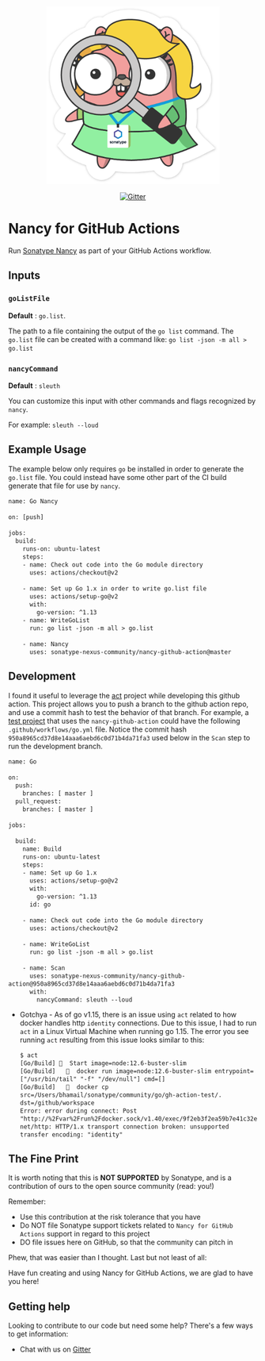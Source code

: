 <p align="center">
    <img src="https://github.com/sonatype-nexus-community/nancy/blob/master/docs/images/nancy.png" width="350"/>
</p>

<p align="center">
    <a href="https://gitter.im/sonatype-nexus-community/nancy?utm_source=badge&utm_medium=badge&utm_campaign=pr-badge"><img src="https://badges.gitter.im/sonatype-nexus-community/nancy.svg" alt="Gitter"></img></a>
</p>

# Nancy for GitHub Actions

Run [Sonatype Nancy](https://github.com/sonatype-nexus-community/nancy) as part of your GitHub Actions workflow.

## Inputs

### `goListFile`

**Default** : `go.list`. 

The path to a file containing the output of the `go list` command.
The `go.list` file can be created with a command like: `go list -json -m all > go.list`

### `nancyCommand`

**Default** : `sleuth` 

You can customize this input with other commands and flags recognized by `nancy`. 
 
For example: `sleuth --loud`

## Example Usage

The example below only requires `go` be installed in order to generate the `go.list` file. 
You could instead have some other part of the CI build generate that file for use by `nancy`.
```
name: Go Nancy

on: [push]

jobs:
  build:
    runs-on: ubuntu-latest
    steps:
    - name: Check out code into the Go module directory
      uses: actions/checkout@v2

    - name: Set up Go 1.x in order to write go.list file
      uses: actions/setup-go@v2
      with:
        go-version: ^1.13
    - name: WriteGoList
      run: go list -json -m all > go.list

    - name: Nancy
      uses: sonatype-nexus-community/nancy-github-action@master
```

## Development

I found it useful to leverage the [act](https://github.com/nektos/act) project while developing
this github action. This project allows you to push a branch to the github action repo, and use a commit hash to test the behavior
of that branch. For example, a [test project](https://github.com/bhamail/gh-action-test) that uses the `nancy-github-action` could have the following `.github/workflows/go.yml` file. 
Notice the commit hash `950a8965cd37d8e14aaa6aebd6c0d71b4da71fa3` used below in the `Scan` step to run the 
development branch. 

```
name: Go

on:
  push:
    branches: [ master ]
  pull_request:
    branches: [ master ]

jobs:

  build:
    name: Build
    runs-on: ubuntu-latest
    steps:
    - name: Set up Go 1.x
      uses: actions/setup-go@v2
      with:
        go-version: ^1.13
      id: go

    - name: Check out code into the Go module directory
      uses: actions/checkout@v2

    - name: WriteGoList
      run: go list -json -m all > go.list

    - name: Scan
      uses: sonatype-nexus-community/nancy-github-action@950a8965cd37d8e14aaa6aebd6c0d71b4da71fa3
      with:
        nancyCommand: sleuth --loud
```
 
  * Gotchya - As of go v1.15, there is an issue using `act` related to how docker handles http `identity`
  connections. Due to this issue, I had to run `act` in a Linux Virtual Machine when running go 1.15. The error 
  you see running `act` resulting from this issue looks similar to this:
    ```
    $ act 
    [Go/Build] 🚀  Start image=node:12.6-buster-slim
    [Go/Build]   🐳  docker run image=node:12.6-buster-slim entrypoint=["/usr/bin/tail" "-f" "/dev/null"] cmd=[]
    [Go/Build]   🐳  docker cp src=/Users/bhamail/sonatype/community/go/gh-action-test/. dst=/github/workspace
    Error: error during connect: Post "http://%2Fvar%2Frun%2Fdocker.sock/v1.40/exec/9f2eb3f2ea59b7e41c32efe56a90c2919fe4b459b3f1e763dd02686f797839da/start": net/http: HTTP/1.x transport connection broken: unsupported transfer encoding: "identity"
    ```

## The Fine Print

It is worth noting that this is **NOT SUPPORTED** by Sonatype, and is a contribution of ours
to the open source community (read: you!)

Remember:

* Use this contribution at the risk tolerance that you have
* Do NOT file Sonatype support tickets related to `Nancy for GitHub Actions` support in regard to this project
* DO file issues here on GitHub, so that the community can pitch in

Phew, that was easier than I thought. Last but not least of all:

Have fun creating and using Nancy for GitHub Actions, we are glad to have you here!

## Getting help

Looking to contribute to our code but need some help? There's a few ways to get information:

* Chat with us on [Gitter](https://gitter.im/sonatype-nexus-community/nancy)
